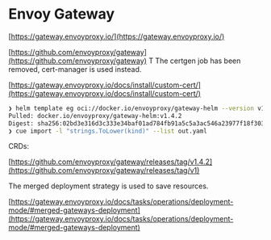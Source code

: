 # Envoy Gateway

[https://gateway.envoyproxy.io/](https://gateway.envoyproxy.io/)

[https://github.com/envoyproxy/gateway](https://github.com/envoyproxy/gateway)
T
The certgen job has been removed, cert-manager is used instead.

[https://gateway.envoyproxy.io/docs/install/custom-cert/](https://gateway.envoyproxy.io/docs/install/custom-cert/)

```sh
❯ helm template eg oci://docker.io/envoyproxy/gateway-helm --version v1.4.2 -n envoy-gateway > out.yaml
Pulled: docker.io/envoyproxy/gateway-helm:v1.4.2
Digest: sha256:02bd3e316d3c333e34baf01ad784fb91a5c5a3ac546a23977f18f30315177749
❯ cue import -l "strings.ToLower(kind)" --list out.yaml
```

CRDs:

[https://github.com/envoyproxy/gateway/releases/tag/v1.4.2](https://github.com/envoyproxy/gateway/releases/tag/v1)

The merged deployment strategy is used to save resources.

[https://gateway.envoyproxy.io/docs/tasks/operations/deployment-mode/#merged-gateways-deployment](https://gateway.envoyproxy.io/docs/tasks/operations/deployment-mode/#merged-gateways-deployment)

